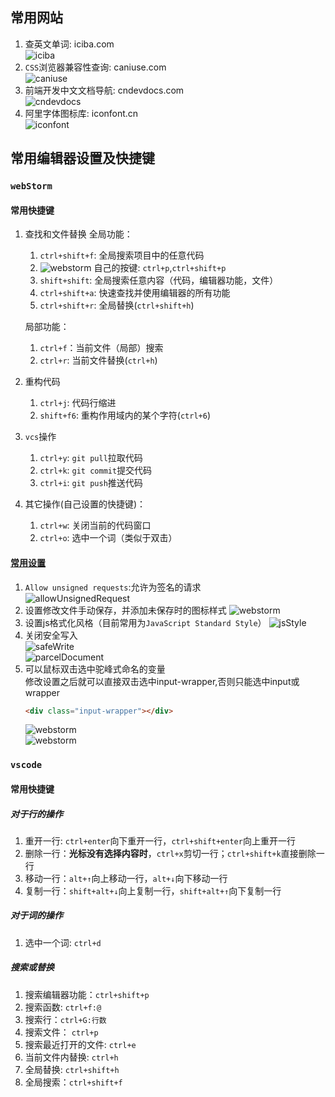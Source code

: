 ## 常用网站
1. 查英文单词: iciba.com  
  ![iciba](./images/iciba.com.png)
2. `CSS`浏览器兼容性查询: caniuse.com  
  ![caniuse](./images/caniuse.png)
3. 前端开发中文文档导航: cndevdocs.com  
  ![cndevdocs](./images/cndevdocs.png)
4. 阿里字体图标库: iconfont.cn  
  ![iconfont](./images/iconfont.png)

## 常用编辑器设置及快捷键

### `webStorm`
#### 常用快捷键
1. 查找和文件替换
    全局功能：
    1. `ctrl+shift+f`: 全局搜索项目中的任意代码
    2. ![webstorm](./images/findFile.png)
      自己的按键: `ctrl+p`,`ctrl+shift+p`
    3. `shift+shift`: 全局搜索任意内容（代码，编辑器功能，文件）
    4. `ctrl+shift+a`: 快速查找并使用编辑器的所有功能  
    5. `ctrl+shift+r`: 全局替换(`ctrl+shift+h`)

    局部功能：
    1. `ctrl+f`：当前文件（局部）搜索
    2. `ctrl+r`: 当前文件替换(`ctrl+h`)

2. 重构代码
    1. `ctrl+j`: 代码行缩进
    2. `shift+f6`: 重构作用域内的某个字符(`ctrl+6`)

3. `vcs`操作
    1. `ctrl+y`: `git pull`拉取代码
    2. `ctrl+k`: `git commit`提交代码
    3. `ctrl+i`: `git push`推送代码

4. 其它操作(自己设置的快捷键)：
    1. `ctrl+w`: 关闭当前的代码窗口
    2. `ctrl+o`: 选中一个词（类似于双击）

#### [常用设置](https://juejin.im/entry/599ad8f26fb9a0249174ef09)
1. `Allow unsigned requests`:允许为签名的请求  
  ![allowUnsignedRequest](./images/allowUnsignedRequest.png)
2. 设置修改文件手动保存，并添加未保存时的图标样式
   ![webstorm](./images/cancel.png)  
3. 设置js格式化风格（目前常用为`JavaScript Standard Style`）
  ![jsStyle](./images/jsStyle.png)
4. 关闭安全写入  
  ![safeWrite](./images/safeWrite.png)  
  ![parcelDocument](./images/parcelDocument.png)
5. 可以鼠标双击选中驼峰式命名的变量  
    修改设置之后就可以直接双击选中input-wrapper,否则只能选中input或wrapper
    ```html
    <div class="input-wrapper"></div>
    ```
   ![webstorm](./images/doubleClick.png)  
   ![webstorm](./images/camelHumps.png)

### `vscode`
#### 常用快捷键
##### 对于行的操作
1. 重开一行: `ctrl+enter`向下重开一行，`ctrl+shift+enter`向上重开一行
2. 删除一行：**光标没有选择内容时**，`ctrl+x`剪切一行；`ctrl+shift+k`直接删除一行
3. 移动一行：`alt+↑`向上移动一行，`alt+↓`向下移动一行
4. 复制一行：`shift+alt+↓`向上复制一行，`shift+alt+↑`向下复制一行
##### 对于词的操作
1. 选中一个词: `ctrl+d`
##### 搜索或替换
1. 搜索编辑器功能：`ctrl+shift+p`
2. 搜索函数: `ctrl+f:@`
3. 搜索行：`ctrl+G:行数`
4. 搜索文件： `ctrl+p`
5. 搜索最近打开的文件: `ctrl+e`
6. 当前文件内替换: `ctrl+h`
7. 全局替换: `ctrl+shift+h`
8. 全局搜索：`ctrl+shift+f`

